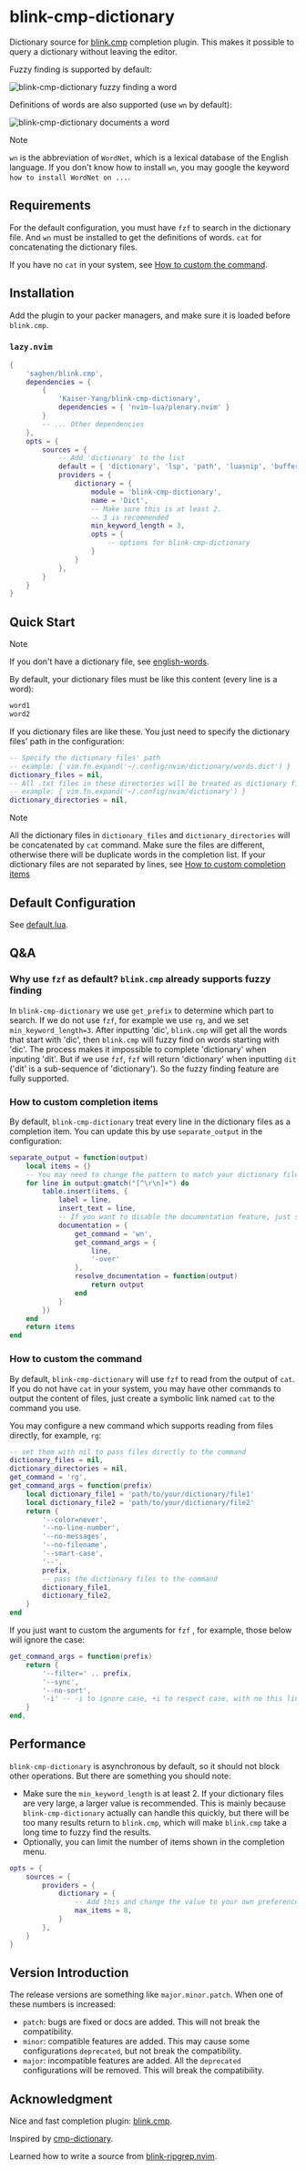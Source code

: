 # blink-cmp-dictionary

Dictionary source for [blink.cmp](https://github.com/Saghen/blink.cmp)
completion plugin. This makes it possible to query a dictionary
without leaving the editor.

Fuzzy finding is supported by default:

![blink-cmp-dictionary fuzzy finding a word](./images/demo-fuzzy.png)

Definitions of words are also supported (use `wn` by default):

![blink-cmp-dictionary documents a word](./images/demo-doc.png)

> [!NOTE]
> `wn` is the abbreviation of `WordNet`, which is a lexical database of the English language.
> If you don't know how to install `wn`, you may google the keyword
> `how to install WordNet on ...`.

## Requirements

For the default configuration, you must have `fzf` to search in the dictionary file. And `wn` must
be installed to get the definitions of words. `cat` for concatenating the dictionary files.

If you have no `cat` in your system, see [How to custom the command](#how-to-custom-the-command).

## Installation

Add the plugin to your packer managers, and make sure it is loaded before `blink.cmp`.

### `lazy.nvim`

```lua
{
    'saghen/blink.cmp',
    dependencies = {
        {
            'Kaiser-Yang/blink-cmp-dictionary',
            dependencies = { 'nvim-lua/plenary.nvim' }
        }
        -- ... Other dependencies
    },
    opts = {
        sources = {
            -- Add 'dictionary' to the list
            default = { 'dictionary', 'lsp', 'path', 'luasnip', 'buffer' },
            providers = {
                dictionary = {
                    module = 'blink-cmp-dictionary',
                    name = 'Dict',
                    -- Make sure this is at least 2.
                    -- 3 is recommended
                    min_keyword_length = 3,
                    opts = {
                        -- options for blink-cmp-dictionary
                    }
                }
            },
        }
    }
}
```

## Quick Start

> [!NOTE]
> If you don't have a dictionary file, see [english-words](https://github.com/dwyl/english-words).

By default, your dictionary files must be like this content (every line is a word):

```txt
word1
word2
```

If you dictionary files are like these. You just need to specify the dictionary files'
path in the configuration:

```lua
-- Specify the dictionary files' path
-- example: { vim.fn.expand('~/.config/nvim/dictionary/words.dict') }
dictionary_files = nil,
-- All .txt files in these directories will be treated as dictionary files
-- example: { vim.fn.expand('~/.config/nvim/dictionary') }
dictionary_directories = nil,
```

> [!NOTE]
>
> All the dictionary files in `dictionary_files` and `dictionary_directories` will be
> concatenated by `cat` command. Make sure the files are different, otherwise there will be
> duplicate words in the completion list. If your dictionary files are not separated by lines,
> see [How to custom completion items](#how-to-custom-completion-items)

## Default Configuration

See [default.lua](./lua/blink-cmp-dictionary/default.lua).

## Q&A

### Why use `fzf` as default? `blink.cmp` already supports fuzzy finding

In `blink-cmp-dictionary` we use `get_prefix` to determine which part to search. If we do not use
`fzf`, for example we use `rg`, and we set `min_keyword_length=3`. After inputting 'dic',
`blink.cmp` will get all the words that start with 'dic', then `blink.cmp` will fuzzy find on
words starting with 'dic'. The process makes it impossible to complete 'dictionary'
when inputing 'dit'. But if we use `fzf`, `fzf` will return 'dictionary' when inputting `dit`
('dit' is a sub-sequence of 'dictionary'). So the fuzzy finding feature are fully supported.

### How to custom completion items

By default, `blink-cmp-dictionary` treat every line in the dictionary files as a completion item.
You can update this by use `separate_output` in the configuration:

```lua
separate_output = function(output)
    local items = {}
    -- You may need to change the pattern to match your dictionary files
    for line in output:gmatch("[^\r\n]+") do
        table.insert(items, {
            label = line,
            insert_text = line,
            -- If you want to disable the documentation feature, just set it to nil
            documentation = {
                get_command = 'wn',
                get_command_args = {
                    line,
                    '-over'
                },
                resolve_documentation = function(output)
                    return output
                end
            }
        })
    end
    return items
end
```

### How to custom the command

By default, `blink-cmp-dictionary` will use `fzf` to read from the output of `cat`. If you do not
have `cat` in your system, you may have other commands to output the content of files, just create
a symbolic link named `cat` to the command you use.

You may configure a new command which supports reading from files directly, for example, `rg`:

```lua
-- set them with nil to pass files directly to the command
dictionary_files = nil,
dictionary_directories = nil,
get_command = 'rg',
get_command_args = function(prefix)
    local dictionary_file1 = 'path/to/your/dictionary/file1'
    local dictionary_file2 = 'path/to/your/dictionary/file2'
    return {
        '--color=never',
        '--no-line-number',
        '--no-messages',
        '--no-filename',
        '--smart-case',
        '--',
        prefix,
        -- pass the dictionary files to the command
        dictionary_file1,
        dictionary_file2,
    }
end
```

If you just want to custom the arguments for `fzf` , for example, those below will ignore the case:

```lua
get_command_args = function(prefix)
    return {
        '--filter=' .. prefix,
        '--sync',
        '--no-sort',
        '-i' -- -i to ignore case, +i to respect case, with no this line is smart case
    }
end,
```

## Performance

`blink-cmp-dictionary` is asynchronous by default, so it should not block other operations.
But there are something you should note:

- Make sure the `min_keyword_length` is at least 2. If your dictionary files are very large,
  a larger value is recommended. This is mainly because `blink-cmp-dictionary` actually
  can handle this quickly, but there will be too many results return to `blink.cmp`, which
  will make `blink.cmp` take a long time to fuzzy find the results.
- Optionally, you can limit the number of items shown in the completion menu.

```lua
opts = {
    sources = {
        providers = {
            dictionary = {
                -- Add this and change the value to your own preference
                max_items = 8,
            }
        },
    }
}
```

## Version Introduction

The release versions are something like `major.minor.patch`. When one of these numbers is increased:

* `patch`: bugs are fixed or docs are added. This will not break the compatibility.
* `minor`: compatible features are added. This may cause some configurations `deprecated`, but
not break the compatibility.
* `major`: incompatible features are added. All the `deprecated` configurations will be removed.
This will break the compatibility.

## Acknowledgment

Nice and fast completion plugin: [blink.cmp](https://github.com/Saghen/blink.cmp).

Inspired by [cmp-dictionary](https://github.com/uga-rosa/cmp-dictionary).

Learned how to write a source from [blink-ripgrep.nvim](https://github.com/mikavilpas/blink-ripgrep.nvim).

